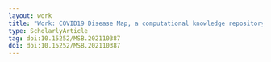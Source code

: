 ```yaml
---
layout: work
title: "Work: COVID19 Disease Map, a computational knowledge repository of virus–host interaction mechanisms"
type: ScholarlyArticle
tag: doi:10.15252/MSB.202110387
doi: doi:10.15252/MSB.202110387
---
```

